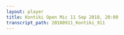 ```yaml
---
layout: player
title: Kontiki Open Mic 11 Sep 2018, 20:00
transcript_path: 20180911_Kontiki_911
---
```

